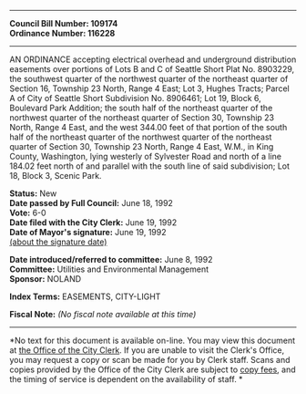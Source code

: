 * * * * *  
  
**Council Bill Number: [](#h0)[](#h2)109174**   
**Ordinance Number: 116228**  
  
* * * * *  
  
AN ORDINANCE accepting electrical overhead and underground distribution easements over portions of Lots B and C of Seattle Short Plat No. 8903229, the southwest quarter of the northwest quarter of the northeast quarter of Section 16, Township 23 North, Range 4 East; Lot 3, Hughes Tracts; Parcel A of City of Seattle Short Subdivision No. 8906461; Lot 19, Block 6, Boulevard Park Addition; the south half of the northeast quarter of the northwest quarter of the northeast quarter of Section 30, Township 23 North, Range 4 East, and the west 344.00 feet of that portion of the south half of the northeast quarter of the northwest quarter of the northeast quarter of Section 30, Township 23 North, Range 4 East, W.M., in King County, Washington, lying westerly of Sylvester Road and north of a line 184.02 feet north of and parallel with the south line of said subdivision; Lot 18, Block 3, Scenic Park.  
  
**Status:** New   
**Date passed by Full Council:** June 18, 1992   
**Vote:** 6-0   
**Date filed with the City Clerk:** June 19, 1992   
**Date of Mayor's signature:** June 19, 1992   
[(about the signature date)](/~public/approvaldate.htm)   
  
  
**Date introduced/referred to committee:** June 8, 1992   
**Committee:** Utilities and Environmental Management   
**Sponsor:** NOLAND   
  
**Index Terms:** EASEMENTS, CITY-LIGHT  
  
**Fiscal Note:** *(No fiscal note available at this time)*  
  
* * * * *  
  
*No text for this document is available on-line. You may view this document at [the Office of the City Clerk](http://www.seattle.gov/leg/clerk/contactUs.htm). If you are unable to visit the Clerk's Office, you may request a copy or scan be made for you by Clerk staff. Scans and copies provided by the Office of the City Clerk are subject to [copy fees](http://clerk.seattle.gov/~public/clerkfees.htm), and the timing of service is dependent on the availability of staff. *  
  
  

